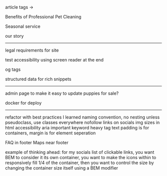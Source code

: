 article tags ->

Benefits of Professional Pet Cleaning

Seasonal service

our story

---

legal requirements for site

test accessibility using screen reader at the end

og tags

structured data for rich snippets

---

admin page to make it easy to update puppies for sale?

docker for deploy

---

refactor with best practices I learned
naming convention, no nesting unless pseudoclass, use classes everywhere
nofollow links on socials
img sizes in html
accessibility aria
important keyword heavy tag text
padding is for containers, margin is for element seperation

FAQ in footer
Maps near footer

example of thinking ahead:
for my socials list of clickable links,
you want BEM to consider it its own container,
you want to make the icons within to responsively fill 1/4 of the container,
then you want to control the size by changing the container size itself using a BEM modifier
